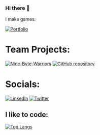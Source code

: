 ### Hi there 👋
I make games.

[![Portfolio](https://img.shields.io/badge/Portfolio-Visit%20Site-brightgreen)](http://www.blackrece.co.uk)

# Team Projects: 
[![Nine-Byte-Warriors](https://img.shields.io/badge/GitHub-Nine--Byte--Warriors-black?logo=github)](https://github.com/Nine-Byte-Warriors)
[![GitHub repository](https://img.shields.io/badge/GitHub-TGPGame-blue.svg?style=flat-square&logo=github)](https://github.com/code-damage/TGPGame)


# Socials:
[![LinkedIn](https://img.shields.io/badge/LinkedIn-Connect-blue?logo=linkedin)](https://www.linkedin.com/in/blackrece/)
[![Twitter](https://img.shields.io/badge/Twitter-Follow-blue?logo=twitter)](https://twitter.com/BlackRece)

## I like to code:
[![Top Langs](https://github-readme-stats.vercel.app/api/top-langs/?username=blackrece&theme=bear&langs_count=3)](https://github.com/blackrece/)

<!--
**BlackRece/BlackRece** is a ✨ _special_ ✨ repository because its `README.md` (this file) appears on your GitHub profile.

Here are some ideas to get you started:

- 🔭 I’m currently working on ...
- 🌱 I’m currently learning ...
- 👯 I’m looking to collaborate on ...
- 🤔 I’m looking for help with ...
- 💬 Ask me about ...
- 📫 How to reach me: ...
- 😄 Pronouns: ...
- ⚡ Fun fact: ...
-->
